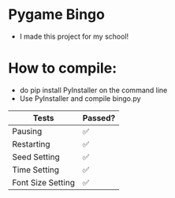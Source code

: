 # Pygame Bingo
+ I made this project for my school!
# How to compile:
+ do pip install PyInstaller on the command line
+ Use PyInstaller and compile bingo.py
  
|Tests|Passed?|
| -------- | ------- |
|Pausing|:white_check_mark:|
| Restarting |:white_check_mark:|
|Seed Setting|:white_check_mark:|
|Time Setting|:white_check_mark:|
|Font Size Setting|:white_check_mark:|
